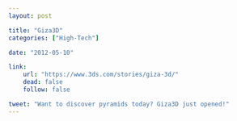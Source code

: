 ```yaml
---
layout: post

title: "Giza3D"
categories: ["High-Tech"]

date: "2012-05-10"

link:
    url: "https://www.3ds.com/stories/giza-3d/"
    dead: false
    follow: false

tweet: "Want to discover pyramids today? Giza3D just opened!"
---
```

